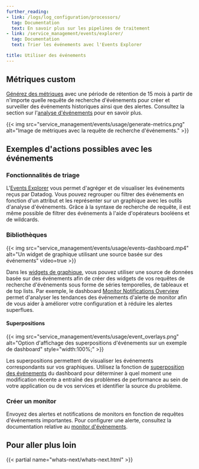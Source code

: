 ```yaml
---
further_reading:
- link: /logs/log_configuration/processors/
  tag: Documentation
  text: En savoir plus sur les pipelines de traitement
- link: /service_management/events/explorer/
  tag: Documentation
  text: Trier les événements avec l'Events Explorer

title: Utiliser des événements
---
```


## Métriques custom

[Générez des métriques][5] avec une période de rétention de 15 mois à partir de n'importe quelle requête de recherche d'événements pour créer et surveiller des événements historiques ainsi que des alertes. Consultez la section sur l'[analyse d'événements][6] pour en savoir plus.

{{< img src="service_management/events/usage/generate-metrics.png" alt="Image de métriques avec la requête de recherche d'événements." >}}

## Exemples d'actions possibles avec les événements

### Fonctionnalités de triage

L'[Events Explorer][7] vous permet d'agréger et de visualiser les événements reçus par Datadog. Vous pouvez regrouper ou filtrer des événements en fonction d'un attribut et les représenter sur un graphique avec les outils d'analyse d'événements. Grâce à la syntaxe de recherche de requête, il est même possible de filtrer des événements à l'aide d'opérateurs booléens et de wildcards.

### Bibliothèques

{{< img src="service_management/events/usage/events-dashboard.mp4" alt="Un widget de graphique utilisant une source basée sur des événements" video=true >}}

Dans les [widgets de graphique][8], vous pouvez utiliser une source de données basée sur des événements afin de créer des widgets de vos requêtes de recherche d'événements sous forme de séries temporelles, de tableaux et de top lists. Par exemple, le dashboard [Monitor Notifications Overview][9] permet d'analyser les tendances des événements d'alerte de monitor afin de vous aider à améliorer votre configuration et à réduire les alertes superflues.

#### Superpositions

{{< img src="service_management/events/usage/event_overlays.png" alt="Option d'affichage des superpositions d'événements sur un exemple de dashboard" style="width:100%;" >}}

Les superpositions permettent de visualiser les événements correspondants sur vos graphiques. Utilisez la fonction de [superposition des événements][10] du dashboard pour déterminer à quel moment une modification récente a entraîné des problèmes de performance au sein de votre application ou de vos services et identifier la source du problème.

### Créer un monitor

Envoyez des alertes et notifications de monitors en fonction de requêtes d'événements importantes. Pour configurer une alerte, consultez la documentation relative au [monitor d'événements][11].

## Pour aller plus loin

{{< partial name="whats-next/whats-next.html" >}}


[1]: /fr/getting_started/tagging/unified_service_tagging/
[2]: /fr/integrations/guide/reference-tables/
[3]: https://app.datadoghq.com/event/pipelines
[4]: /fr/help/
[5]: https://app.datadoghq.com/event/configuration/generate-metrics
[6]: /fr/service_management/events/explorer/analytics
[7]: /fr/service_management/events/explorer/
[8]: /fr/dashboards/widgets/alert_graph/
[9]: https://app.datadoghq.com/dash/integration/30532/monitor-notifications-overview
[10]: /fr/dashboards/change_overlays/
[11]: /fr/monitors/types/event/
